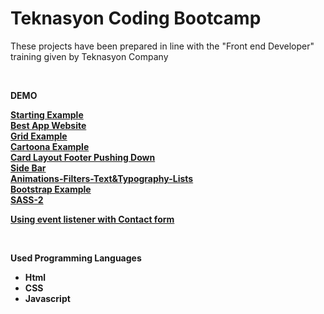 # Teknasyon Coding Bootcamp

<p>These projects have been prepared in line with the "Front end Developer" training given by Teknasyon Company</p>
<br>

<b>DEMO<b>

 [Starting Example](https://denizkiskanc.github.io/Teknasyon-Coding-Bootcamp/Starting%20Example/)
 <br>
 [Best App Website](https://denizkiskanc.github.io/Teknasyon-Coding-Bootcamp/Best%20App%20Website/)
 <br>
 [Grid Example](https://denizkiskanc.github.io/Teknasyon-Coding-Bootcamp/Grid%20Example/)
  <br>
 [Cartoona Example](https://denizkiskanc.github.io/Teknasyon-Coding-Bootcamp/Cartoona%20Password%20Change/)
  <br>
 [Card Layout Footer Pushing Down](https://denizkiskanc.github.io/Teknasyon-Coding-Bootcamp/Card%20Layout%20Pushing%20Footer%20Down/)
  <br>
 [Side Bar](https://denizkiskanc.github.io/Teknasyon-Coding-Bootcamp/Side%20Bar/)
  <br>
 [Animations-Filters-Text&Typography-Lists](https://denizkiskanc.github.io/Teknasyon-Coding-Bootcamp/Animations-Filters-Text%20&%20Typography-Lists/)
  <br>
 [Bootstrap Example](https://denizkiskanc.github.io/Teknasyon-Coding-Bootcamp/Bootstrap%20Example/)
   <br>
 [SASS-2](https://denizkiskanc.github.io/Teknasyon-Coding-Bootcamp/Sass-2/)
 <br>
 
 [Using event listener with Contact form](https://denizkiskanc.github.io/Teknasyon-Coding-Bootcamp/Using%20event%20listener%20with%20Contact%20form)
 
<br>

<b>Used Programming Languages <b>
  <ul>
    <li>Html</li>
    <li>CSS</li>
    <li>Javascript</li>
  </ul>

